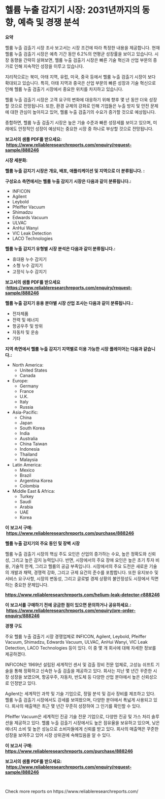 <p><h1>헬륨 누출 감지기 시장: 2031년까지의 동향, 예측 및 경쟁 분석</h1></p><p><strong>요약</strong></p>
<p><p>헬륨 누출 검출기 시장 조사 보고서는 시장 조건에 따라 특정한 내용을 제공합니다. 현재 헬륨 누출 검출기 시장은 예측 기간 동안 6.2%의 연평균 성장률을 보이고 있습니다. 시장 동향을 간략히 살펴보면, 헬륨 누출 검출기 시장은 빠른 기술 혁신과 산업 부문의 증가로 인해 지속적인 성장을 이루고 있습니다.</p><p>지리적으로는 북미, 아태 지역, 유럽, 미국, 중국 등에서 헬륨 누출 검출기 시장이 보다 확대되고 있습니다. 특히, 아태 지역과 중국은 산업 부문의 빠른 성장과 기술 혁신으로 인해 헬륨 누출 검출기 시장에서 중요한 위치를 차지하고 있습니다.</p><p>헬륨 누출 검출기 시장은 고객 요구의 변화에 대응하기 위해 향후 몇 년 동안 더욱 성장할 것으로 전망됩니다. 또한, 환경 규제의 강화로 인해 기업들은 누출 방지 및 안전 문제에 대한 관심이 높아지고 있어, 헬륨 누출 검출기의 수요가 증가할 것으로 예상됩니다.</p><p>종합하면, 헬륨 누출 검출기 시장은 높은 기술 수준과 빠른 성장세를 보이고 있으며, 미래에도 안정적인 성장이 예상되는 중요한 시장 중 하나로 부상할 것으로 전망됩니다.</p></p>
<p><strong>보고서의 샘플 PDF를 받으세요: &nbsp;<a href="https://www.reliableresearchreports.com/enquiry/request-sample/888246">https://www.reliableresearchreports.com/enquiry/request-sample/888246</a></strong></p>
<p><strong>시장 세분화:</strong></p>
<p><strong> 헬륨 누출 감지기 시장은 개요, 배포, 애플리케이션 및 지역으로 더 분류됩니다. :</strong></p>
<p><strong>구성요소 측면에서는 헬륨 누출 감지기 시장은 다음과 같이 분류됩니다.:</strong></p>
<p><ul><li>INFICON</li><li>Agilent</li><li>Leybold</li><li>Pfeiffer Vacuum</li><li>Shimadzu</li><li>Edwards Vacuum</li><li>ULVAC</li><li>AnHui Wanyi</li><li>VIC Leak Detection</li><li>LACO Technologies</li></ul></p>
<p><strong> 헬륨 누출 감지기 유형별 시장 분석은 다음과 같이 분류됩니다.:</strong></p>
<p><ul><li>휴대용 누수 감지기</li><li>소형 누수 감지기</li><li>고정식 누수 감지기</li></ul></p>
<p><strong>보고서의 샘플 PDF를 받으세요 :<a href="https://www.reliableresearchreports.com/enquiry/request-sample/888246">https://www.reliableresearchreports.com/enquiry/request-sample/888246</a></strong></p>
<p><strong> 헬륨 누출 감지기 응용 분야별 시장 산업 조사는 다음과 같이 분류됩니다.:</strong></p>
<p><ul><li>전자제품</li><li>전력 및 에너지</li><li>항공우주 및 방위</li><li>자동차 및 운송</li><li>기타</li></ul></p>
<p><strong>지역 측면에서 헬륨 누출 감지기 지역별로 이용 가능한 시장 플레이어는 다음과 같습니다.:</strong></p>
<p><ul>
    <li>
        North America:
        <ul>
            <li>United States</li>
            <li>Canada</li>
        </ul>
    </li>
    <li>
        Europe:
        <ul>
            <li>Germany</li>
            <li>France</li>
            <li>U.K.</li>
            <li>Italy</li>
            <li>Russia</li>
        </ul>
    </li>
    <li>
        Asia-Pacific:
        <ul>
            <li>China</li>
            <li>Japan</li>
            <li>South Korea</li>
            <li>India</li>
            <li>Australia</li>
            <li>China Taiwan</li>
            <li>Indonesia</li>
            <li>Thailand</li>
            <li>Malaysia</li>
        </ul>
    </li>
    <li>
        Latin America:
        <ul>
            <li>Mexico</li>
            <li>Brazil</li>
            <li>Argentina Korea</li>
            <li>Colombia</li>
        </ul>
    </li>
    <li>
        Middle East & Africa:
        <ul>
            <li>Turkey</li>
            <li>Saudi</li>
            <li>Arabia</li>
            <li>UAE</li>
            <li>Korea</li>
        </ul>
    </li>
    </ul></p>
<p><strong>이 보고서 구매: &nbsp;<a href="https://www.reliableresearchreports.com/purchase/888246">https://www.reliableresearchreports.com/purchase/888246</a></strong></p>
<p><strong>헬륨 누출 감지기의 주요 동인 및 장벽 시장</strong></p>
<p><p>헬륨 누출 검출기 시장의 핵심 주도 요인은 산업의 증가하는 수요, 높은 정확도와 신뢰성, 그리고 높은 감지 능력입니다. 반면, 시장에서의 주요 장애 요인은 높은 초기 투자 비용, 기술적 한계, 그리고 헬륨의 공급 부족입니다. 시장에서의 주요 도전은 새로운 기술의 개발과 채택, 경쟁력 강화, 그리고 규제 요건의 준수를 포함합니다. 또한 유지보수 및 서비스 요구사항, 시장의 변동성, 그리고 글로벌 경제 상황의 불안정성도 시장에서 직면하는 중요한 문제입니다.</p></p>
<p><strong><a href="https://www.reliableresearchreports.com/helium-leak-detector-r888246">https://www.reliableresearchreports.com/helium-leak-detector-r888246</a></strong></p>
<p><strong>이 보고서를 구매하기 전에 궁금한 점이 있으면 문의하거나 공유하세요.: &nbsp;<a href="https://www.reliableresearchreports.com/enquiry/pre-order-enquiry/888246">https://www.reliableresearchreports.com/enquiry/pre-order-enquiry/888246</a></strong></p>
<p><strong>경쟁 구도</strong></p>
<p><p>주요 헬륨 누출 검출기 시장 경쟁업체로 INFICON, Agilent, Leybold, Pfeiffer Vacuum, Shimadzu, Edwards Vacuum, ULVAC, AnHui Wanyi, VIC Leak Detection, LACO Technologies 등이 있다. 이 중 몇 개 회사에 대해 자세한 정보를 제공하겠다.</p><p>INFICON은 1969년 설립된 세계적인 센서 및 검출 장비 전문 업체로, 고성능 쉬프트 기술을 통해 정확하고 신속한 누출 검출을 제공하고 있다. 회사는 지난 몇 년간 꾸준한 시장 성장을 보였으며, 항공우주, 자동차, 반도체 등 다양한 산업 분야에서 높은 신뢰성으로 인정받고 있다.</p><p>Agilent는 세계적인 과학 및 기술 기업으로, 정밀 분석 및 검사 장비를 제조하고 있다. 헬륨 누출 검출기 시장에서도 강세를 보여왔으며, 다양한 분야에서 폭넓게 사용되고 있다. 회사의 매출액은 최근 몇 년간 꾸준히 성장하여 그 인기를 확인할 수 있다.</p><p>Pfeiffer Vacuum은 세계적인 진공 기술 전문 기업으로, 다양한 진공 및 가스 처리 솔루션을 제공하고 있다. 헬륨 누출 검출기 시장에서도 높은 점유율을 보유하고 있으며, 낮은 에너지 소비 및 높은 성능으로 소비자들에게 신뢰를 받고 있다. 회사의 매출액은 꾸준한 성장을 보여주고 있어 시장 상위권에 속해있음을 알 수 있다.</p></p>
<p><strong>이 보고서 구매: &nbsp; <a href="https://www.reliableresearchreports.com/purchase/888246">https://www.reliableresearchreports.com/purchase/888246</a></strong></p>
<p><strong>보고서의 샘플 PDF를 받으세요: &nbsp;<a href="https://www.reliableresearchreports.com/enquiry/request-sample/888246">https://www.reliableresearchreports.com/enquiry/request-sample/888246</a></strong><strong></strong></p>
<p>&nbsp;</p>
<p>Check more reports on https://www.reliableresearchreports.com/</p>